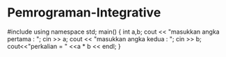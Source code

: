 # Pemrograman-Integrative

#include<iostream>
  using namespace std;
  main()
  {
  int a,b;
  cout << "masukkan angka pertama : ";
  cin >> a;
  cout << "masukkan angka kedua : ";
  cin >> b;
  cout<<"perkalian = " <<a * b << endl;
  }
